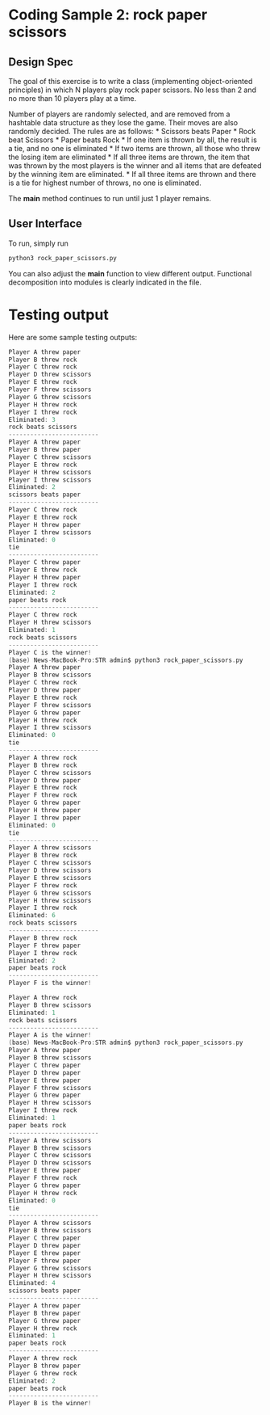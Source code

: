 # Coding Sample 2: rock paper scissors

## Design Spec

The goal of this exercise is to write a class (implementing object-oriented principles) in which N players play rock paper scissors. No less than 2 and no more than 10 players play at a time.

Number of players are randomly selected, and are removed from a hashtable data structure as they lose the game. Their moves are also randomly decided. The rules are as follows:
    * Scissors beats Paper
    * Rock beat Scissors
    * Paper beats Rock
    * If one item is thrown by all, the result is a tie, and no one is eliminated
    * If two items are thrown, all those who threw the losing item are eliminated
    * If all three items are thrown, the item that was thrown by the most players is the winner and all items that are defeated by the winning item are eliminated. 
    * If all three items are thrown and there is a tie for highest number of throws, no one is eliminated.

The __main__ method continues to run until just 1 player remains. 

## User Interface

To run, simply run

```bash
python3 rock_paper_scissors.py
```

You can also adjust the __main__ function to view different output. Functional decomposition into modules is clearly indicated in the file.

# Testing output

Here are some sample testing outputs:

```c
Player A threw paper
Player B threw rock
Player C threw rock
Player D threw scissors
Player E threw rock
Player F threw scissors
Player G threw scissors
Player H threw rock
Player I threw rock
Eliminated: 3
rock beats scissors
-------------------------
Player A threw paper
Player B threw paper
Player C threw scissors
Player E threw rock
Player H threw scissors
Player I threw scissors
Eliminated: 2
scissors beats paper
-------------------------
Player C threw rock
Player E threw rock
Player H threw paper
Player I threw scissors
Eliminated: 0
tie
-------------------------
Player C threw paper
Player E threw rock
Player H threw paper
Player I threw rock
Eliminated: 2
paper beats rock
-------------------------
Player C threw rock
Player H threw scissors
Eliminated: 1
rock beats scissors
-------------------------
Player C is the winner!
(base) News-MacBook-Pro:STR admin$ python3 rock_paper_scissors.py 
Player A threw paper
Player B threw scissors
Player C threw rock
Player D threw paper
Player E threw rock
Player F threw scissors
Player G threw paper
Player H threw rock
Player I threw scissors
Eliminated: 0
tie
-------------------------
Player A threw rock
Player B threw rock
Player C threw scissors
Player D threw paper
Player E threw rock
Player F threw rock
Player G threw paper
Player H threw paper
Player I threw paper
Eliminated: 0
tie
-------------------------
Player A threw scissors
Player B threw rock
Player C threw scissors
Player D threw scissors
Player E threw scissors
Player F threw rock
Player G threw scissors
Player H threw scissors
Player I threw rock
Eliminated: 6
rock beats scissors
-------------------------
Player B threw rock
Player F threw paper
Player I threw rock
Eliminated: 2
paper beats rock
-------------------------
Player F is the winner!
```

```c
Player A threw rock
Player B threw scissors
Eliminated: 1
rock beats scissors
-------------------------
Player A is the winner!
(base) News-MacBook-Pro:STR admin$ python3 rock_paper_scissors.py 
Player A threw paper
Player B threw scissors
Player C threw paper
Player D threw paper
Player E threw paper
Player F threw scissors
Player G threw paper
Player H threw scissors
Player I threw rock
Eliminated: 1
paper beats rock
-------------------------
Player A threw scissors
Player B threw scissors
Player C threw scissors
Player D threw scissors
Player E threw paper
Player F threw rock
Player G threw paper
Player H threw rock
Eliminated: 0
tie
-------------------------
Player A threw scissors
Player B threw scissors
Player C threw paper
Player D threw paper
Player E threw paper
Player F threw paper
Player G threw scissors
Player H threw scissors
Eliminated: 4
scissors beats paper
-------------------------
Player A threw paper
Player B threw paper
Player G threw paper
Player H threw rock
Eliminated: 1
paper beats rock
-------------------------
Player A threw rock
Player B threw paper
Player G threw rock
Eliminated: 2
paper beats rock
-------------------------
Player B is the winner!
```
